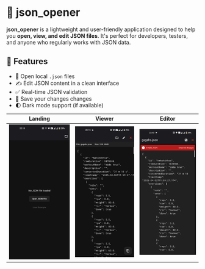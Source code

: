 # 🧩 json_opener

**json_opener** is a lightweight and user-friendly application designed to help you **open, view, and edit JSON files**. It's perfect for developers, testers, and anyone who regularly works with JSON data.

## 🚀 Features

- 📂 Open local `.json` files
- ✍️ Edit JSON content in a clean interface
- ✅ Real-time JSON validation
- 💾 Save your changes changes 
- 🌓 Dark mode support (if available)

| Landing | Viewer | Editor |
|----------|-----------|----------|
| ![Gameplay](screenshots/landing.png) | ![Game Over](screenshots/viewer.png) | ![Settings](screenshots/editor.png) |
